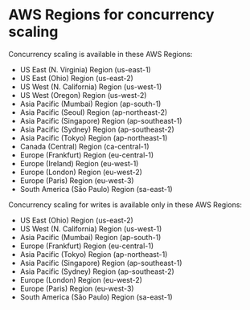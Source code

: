 # AWS Regions for concurrency scaling<a name="concurrency-scaling-regions"></a>

Concurrency scaling is available in these AWS Regions: 
+ US East \(N\. Virginia\) Region \(us\-east\-1\)
+ US East \(Ohio\) Region \(us\-east\-2\)
+ US West \(N\. California\) Region \(us\-west\-1\)
+ US West \(Oregon\) Region \(us\-west\-2\) 
+ Asia Pacific \(Mumbai\) Region \(ap\-south\-1\)
+ Asia Pacific \(Seoul\) Region \(ap\-northeast\-2\)
+ Asia Pacific \(Singapore\) Region \(ap\-southeast\-1\)
+ Asia Pacific \(Sydney\) Region \(ap\-southeast\-2\)
+ Asia Pacific \(Tokyo\) Region \(ap\-northeast\-1\)
+ Canada \(Central\) Region \(ca\-central\-1\)
+ Europe \(Frankfurt\) Region \(eu\-central\-1\)
+ Europe \(Ireland\) Region \(eu\-west\-1\)
+ Europe \(London\) Region \(eu\-west\-2\)
+ Europe \(Paris\) Region \(eu\-west\-3\)
+ South America \(São Paulo\) Region \(sa\-east\-1\)

Concurrency scaling for writes is available only in these AWS Regions: 
+ US East \(Ohio\) Region \(us\-east\-2\)
+ US West \(N\. California\) Region \(us\-west\-1\)
+ Asia Pacific \(Mumbai\) Region \(ap\-south\-1\)
+ Europe \(Frankfurt\) Region \(eu\-central\-1\)
+ Asia Pacific \(Tokyo\) Region \(ap\-northeast\-1\)
+ Asia Pacific \(Singapore\) Region \(ap\-southeast\-1\)
+ Asia Pacific \(Sydney\) Region \(ap\-southeast\-2\)
+ Europe \(London\) Region \(eu\-west\-2\)
+ Europe \(Paris\) Region \(eu\-west\-3\)
+ South America \(São Paulo\) Region \(sa\-east\-1\)